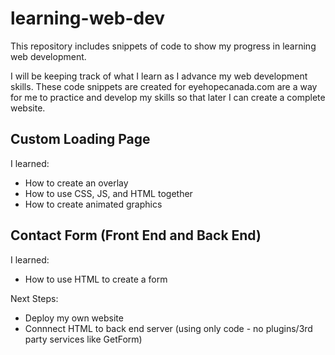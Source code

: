 # learning-web-dev
This repository includes snippets of code to show my progress in learning web development. 

I will be keeping track of what I learn as I advance my web development skills. These code snippets are created for eyehopecanada.com are a way for me to practice and develop my skills so that later I can create a complete website.

## Custom Loading Page
I learned:
- How to create an overlay
- How to use CSS, JS, and HTML together
- How to create animated graphics

## Contact Form (Front End and Back End)
I learned:
- How to use HTML to create a form

Next Steps:
- Deploy my own website
- Connnect HTML to back end server (using only code - no plugins/3rd party services like GetForm)
